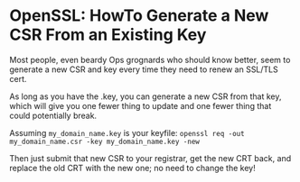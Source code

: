 # OpenSSL: HowTo Generate a New CSR From an Existing Key

Most people, even beardy Ops grognards who should know better, seem to
generate a new CSR and key every time they need to renew an SSL/TLS cert.

As long as you have the .key, you can generate a new CSR from that key, which
will give you one fewer thing to update and one fewer thing that could
potentially break.

Assuming `my_domain_name.key` is your keyfile:
`openssl req -out my_domain_name.csr -key my_domain_name.key -new`

Then just submit that new CSR to your registrar, get the new CRT back, and
replace the old CRT with the new one; no need to change the key!
